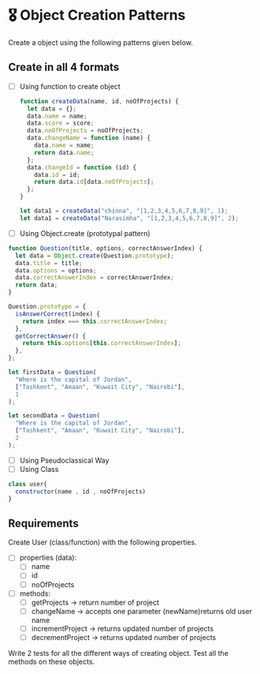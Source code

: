 # 🎖 Object Creation Patterns

Create a object using the following patterns given below.

## Create in all 4 formats

- [ ] Using function to create object

  ```js
  function createData(name, id, noOfProjects) {
    let data = {};
    data.name = name;
    data.score = score;
    data.noOfProjects = noOfProjects;
    data.changeName = function (name) {
      data.name = name;
      return data.name;
    };
    data.changeId = function (id) {
      data.id = id;
      return data.id[data.noOfProjects];
    };
  }

  let data1 = createData("chinna", "[1,2,3,4,5,6,7,8,9]", 1);
  let data1 = createData("Narasimha", "[1,2,3,4,5,6,7,8,9]", 2);
  ```

- [ ] Using Object.create (prototypal pattern)

```js
function Question(title, options, correctAnswerIndex) {
  let data = Object.create(Question.prototype);
  data.title = title;
  data.options = options;
  data.correctAnswerIndex = correctAnswerIndex;
  return data;
}

Question.prototype = {
  isAnswerCorrect(index) {
    return index === this.correctAnswerIndex;
  },
  getCorrectAnswer() {
    return this.options[this.correctAnswerIndex];
  },
};

let firstData = Question(
  "Where is the capital of Jordan",
  ["Tashkent", "Amaan", "Kuwait City", "Nairobi"],
  1
);

let secondData = Question(
  "Where is the capital of Jordan",
  ["Tashkent", "Amaan", "Kuwait City", "Nairobi"],
  2
);
```

- [ ] Using Pseudoclassical Way
- [ ] Using Class

```js
class user{
  constructor(name , id , noOfProjects)
}
```

## Requirements

Create User (class/function) with the following properties.

- [ ] properties (data):
  - [ ] name
  - [ ] id
  - [ ] noOfProjects
- [ ] methods:
  - [ ] getProjects -> return number of project
  - [ ] changeName -> accepts one parameter (newName)returns old user name
  - [ ] incrementProject -> returns updated number of projects
  - [ ] decrementProject -> returns updated number of projects

Write 2 tests for all the different ways of creating object. Test all the methods on these objects.
